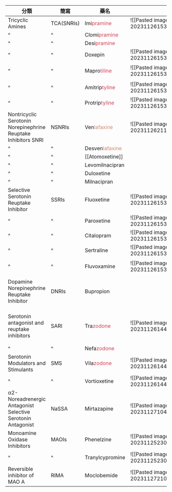 | 分類                                                              | 簡寫       | 藥名                                              |                                           |                                        |                                                                                          |
| ----------------------------------------------------------------- | ---------- | ------------------------------------------------- | ----------------------------------------- | -------------------------------------- | ---------------------------------------------------------------------------------------- |
| Tricyclic Amines                                                  | TCA(SNRIs) | Imi<span style="color:#d04255">pramine</span>     | ![[Pasted image 20231126153226.png\|150]] | dihydrobenzazepine                     | 6,7,6 環,接近平面                                                                        |
| ^                                                                 | ^          | Clomi<span style="color:#d04255">pramine</span>   |                                           |                                        |                                                                                          |
| ^                                                                 | ^          | Desi<span style="color:#d04255">pramine</span>    |                                           |                                        |                                                                                          |
| ^                                                                 | ^          | Doxepin                                           | ![[Pasted image 20231126153259.png\|150]] | dibenzoxepin                           |                                                                                          |
| ^                                                                 | ^          | Mapro<span style="color:#d04255">tiline</span>    | ![[Pasted image 20231126153327.png\|150]] | ^                                      | N-demethylation $\rightarrow$ 活性代謝物                                                 |
| ^                                                                 | ^          | Amitrip<span style="color:#d04255">tyline</span>  | ![[Pasted image 20231126153241.png\|150]] | dibenzocycloheptene<br>3C 側鏈, 三級 N | 直立性低血壓                                                                             |
| ^                                                                 | ^          | Protrip<span style="color:#d04255">tyline</span>  | ![[Pasted image 20231126153315.png\|150]] | dibenzocycloheptriene                  |                                                                                          |
| Nontricyclic Serotonin<br>Norepinephrine Reuptake Inhibitors SNRI | NSNRIs     | Ven<span style="color:#d08770">lafaxine</span>    | ![[Pasted image 20231126211300.png\|150]] |                                        |                                                                                          |
| ^                                                                 | ^          | Desven<span style="color:#d08770">lafaxine</span> |                                           |                                        |                                                                                          |
| ^                                                                 | ^          | [[Atomoxetine]]                                   |                                           |                                        |                                                                                          |
| ^                                                                 | ^          | Levomilnacipran                                   |                                           |                                        |                                                                                          |
| ^                                                                 | ^          | Duloxetine                                        |                                           |                                        |                                                                                          |
| ^                                                                 | ^          | Milnacipran                                       |                                           |                                        |                                                                                          |
| Selective Serotonin Reuptake Inhibitor                            | SSRIs      | Fluoxetine                                        | ![[Pasted image 20231126153018.png\|150]] | Phenoxyphenylalkylamines               | 興奮作用<br>高劑量造成癲癇                                                               |
| ^                                                                 | ^          | Paroxetine                                        | ![[Pasted image 20231126153034.png\|150]] |                                        | 鎮靜作用                                                                                 |
| ^                                                                 | ^          | Citalopram                                        | ![[Pasted image 20231126153049.png\|150]] | isobenzothiophene                      |                                                                                          |
| ^                                                                 | ^          | Sertraline                                        | ![[Pasted image 20231126153103.png\|150]] | Phenylalkylamines                      |                                                                                          |
| ^                                                                 | ^          | Fluvoxamine                                       | ![[Pasted image 20231126153118.png\|150]] | Aralkylketone SSRI                     | 鎮靜作用<br>需避光                                                                       |
| Dopamine<br>Norepinephrine Reuptake Inhibitor                     | DNRIs      | Bupropion                                         |                                           |                                        | 不易引起體重增加<br>興奮作用<br>高劑量造成癲癇<br>較不影響性功能                         |
| Serotonin antagonist and reuptake inhibitors                      | SARI       | Tra<span style="color:#d04255">zodone</span>      | ![[Pasted image 20231126144235.png\|150]] |                                        | CYP3A4 N dealkylation $\rightarrow$ m-chlorophenylpiperazine 活性代謝物<br>CYP1A2 抑制劑 |
| ^                                                                 | ^          | Nefa<span style="color:#d04255">zodone</span>     |                                           |                                        |                                                                                          |
| Serotonin Modulators and Stimulants                               | SMS        | Vila<span style="color:#d04255">zodone</span>     | ![[Pasted image 20231126144257.png\|150]] |                                        |                                                                                          |
| ^                                                                 | ^          | Vortioxetine                                      | ![[Pasted image 20231126144312.png\|150]] |                                        |                                                                                          |
| α2-Noreadrenergic Antagonist<br>Selective Serotonin Antagonist    | NaSSA      | Mirtazapine                                       | ![[Pasted image 20231127104734.png\|150]] |                                        | 鎮靜作用<br>較不影響性功能                                                               |
| Monoamine Oxidase Inhibitors                                      | MAOIs      | Phenelzine                                        | ![[Pasted image 20231125230627.png\|150]] | hydrazine                              | 不可逆<br>注意高血壓病患                                                                 |
| ^                                                                 | ^          | Tranylcypromine                                   | ![[Pasted image 20231125230800.png\|150]] | nonhydrazine                           | 不可逆                                                                                   |
| Reversible inhibitor of MAO A                                     | RIMA       | Moclobemide                                       | ![[Pasted image 20231127210929.png\|150]] |                                        | 可逆                                                                                     |
